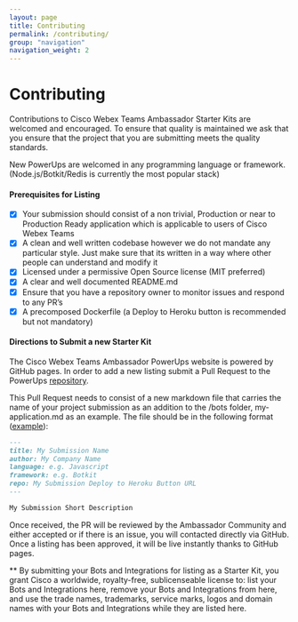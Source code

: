 ```yaml
---
layout: page
title: Contributing
permalink: /contributing/
group: "navigation"
navigation_weight: 2
---
```


# Contributing
Contributions to Cisco Webex Teams Ambassador Starter Kits are welcomed and encouraged. To ensure that quality is maintained we ask that you ensure that the project that you are submitting meets the quality standards.

New PowerUps are welcomed in any programming language or framework. (Node.js/Botkit/Redis is currently the most popular stack)

#### Prerequisites for Listing
- [X] Your submission should consist of a non trivial, Production or near to Production Ready application which is applicable to users of Cisco Webex Teams
- [X] A clean and well written codebase however we do not mandate any particular style. Just make sure that its written in a way where other people can understand and modify it
- [X] Licensed under a permissive Open Source license (MIT preferred)
- [X] A clear and well documented README.md
- [X] Ensure that you have a repository owner to monitor issues and respond to any PR’s
- [X] A precomposed Dockerfile (a Deploy to Heroku button is recommended but not mandatory)

#### Directions to Submit a new Starter Kit
The Cisco Webex Teams Ambassador PowerUps website is powered by GitHub pages. In order to add a new listing submit a Pull Request to the PowerUps [repository](https://github.com/WebexTeamsAmbassadors/StarterKits/).

This Pull Request needs to consist of a new markdown file that carries the name of your project submission as an addition to the /bots folder,  my-application.md as an example. The file should be in the following format ([example](https://github.com/WebexTeamsAmbassadors/StarterKits/commit/d13ef671130f7f112b28b1e39730713250179838)):

``` markdown
---
title: My Submission Name
author: My Company Name
language: e.g. Javascript
framework: e.g. Botkit
repo: My Submission Deploy to Heroku Button URL
---

My Submission Short Description

```

Once received, the PR will be reviewed by the Ambassador Community and either accepted or if there is an issue, you will contacted directly via GitHub. Once a listing has been approved, it will be live instantly thanks to GitHub pages.

** By submitting your Bots and Integrations for listing as a Starter Kit, you grant Cisco a worldwide, royalty-free, sublicenseable license to: list your Bots and Integrations here, remove your Bots and Integrations from here, and use the trade names, trademarks, service marks, logos and domain names with your Bots and Integrations while they are listed here.
